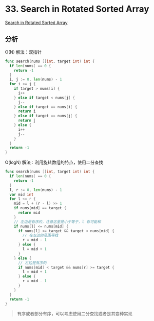 #  33. Search in Rotated Sorted Array

[Search in Rotated Sorted Array](https://leetcode.com/problems/search-in-rotated-sorted-array/)

## 分析

O(N) 解法：双指针

```go
func search(nums []int, target int) int {
  if len(nums) == 0 {
    return -1
  }
  i, j := 0, len(nums) - 1
  for i <= j {
    if target > nums[i] {
      i++
    } else if target < nums[j] {
      j--
    } else if target == nums[i] {
      return i
    } else if target == nums[j] {
      return j
    } else {
      i++
      j--
    }
  }
  return -1
}
```

O(logN) 解法：利用旋转数组的特点，使用二分查找

```go
func search(nums []int, target int) int {
  if len(nums) == 0 {
    return -1
  }
  l, r := 0, len(nums) - 1
  var mid int 
  for l <= r {
    mid = l + (r - l) >> 1
    if nums[mid] == target {
      return mid
    }
    // 左边是有序的，注意这里是小于等于，l 有可能和
    if nums[l] <= nums[mid] {
      if nums[l] <= target && target < nums[mid] {
        // 在左边的范围寻找
        r = mid - 1
      } else {
        l = mid + 1
      }
    } else {
      // 右边是有序的
      if nums[mid] < target && nums[r] >= target {
        l = mid + 1
      } else {
        r = mid - 1
      }
    }
  }
  return -1
}
```

> 有序或者部分有序，可以考虑使用二分查找或者是其变种实现